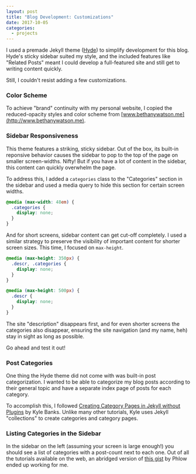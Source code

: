 ```yaml
---
layout: post
title: "Blog Development: Customizations"
date: 2017-10-05
categories: 
  - projects
---
```


I used a premade Jekyll theme ([Hyde](https://github.com/poole/hyde)) to simplify development for this blog. Hyde's sticky sidebar suited my style, and the included features like "Related Posts" meant I could develop a full-featured site and still get to writing content quickly.

 Still, I couldn't resist adding a few customizations.

### Color Scheme
To achieve "brand" continuity with my personal website, I copied the reduced-opacity styles and color scheme from [www.bethanywatson.me](http://www.bethanywatson.me).

### Sidebar Responsiveness
This theme features a striking, sticky sidebar. Out of the box, its built-in reponsive behavior causes the sidebar to pop to the top of the page on smaller screen-widths. Nifty! But if you have a lot of content in the sidebar, this content can quickly overwhelm the page. 

To address this, I added a `categories` class to the "Categories" section in the sidebar and used a media query to hide this section for certain screen widths.

```css
@media (max-width: 48em) {
  .categories {
    display: none;
  }
}
``` 

And for short screens, sidebar content can get cut-off completely. I used a similar strategy to preserve the visibility of important content for shorter screen sizes. This time, I focused on `max-height`.

```css
@media (max-height: 350px) {
  .descr, .categories {
    display: none;
  }
}

@media (max-height: 500px) {
  .descr {
    display: none;
  }
}
```
The site "description" disappears first, and for even shorter screens the categories also disappear, ensuring the site navigation (and my name, heh) stay in sight as long as possible.

Go ahead and test it out!

### Post Categories
One thing the Hyde theme did not come with was built-in post categorization. I wanted to be able to categorize my blog posts according to their general topic and have a separate index page of posts for each category. 

To accomplish this, I followed [Creating Category Pages in Jekyll without Plugins](https://kylewbanks.com/blog/creating-category-pages-in-jekyll-without-plugins) by Kyle Banks. Unlike many other tutorials, Kyle uses Jekyll "collections" to create categories and category pages.

### Listing Categories in the Sidebar
In the sidebar on the left (assuming your screen is large enough!) you should see a list of categories with a post-count next to each one. Out of all the tutorials available on the web, an abridged version of [this gist](https://gist.github.com/Phlow/a0e3fa686eb259fe7f76) by Phlow ended up working for me.



